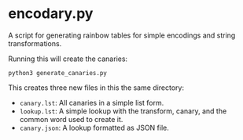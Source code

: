 # encodary.py

A script for generating rainbow tables for simple encodings and string transformations.

Running this will create the canaries:
```
python3 generate_canaries.py
```

This creates three new files in this the same directory:

  * `canary.lst`: All canaries in a simple list form.
  * `lookup.lst`: A simple lookup with the transform, canary, and the common word used to create it.
  * `canary.json`: A lookup formatted as JSON file.